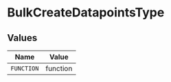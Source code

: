 # BulkCreateDatapointsType


## Values

| Name       | Value      |
| ---------- | ---------- |
| `FUNCTION` | function   |